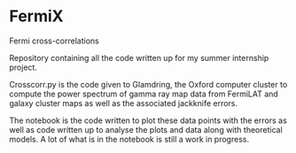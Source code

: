 # FermiX
Fermi cross-correlations

Repository containing all the code written up for my summer internship project. 

Crosscorr.py is the code given to Glamdring, the Oxford computer cluster to compute the power spectrum of gamma ray map data from FermiLAT and galaxy cluster maps as well as the associated jackknife errors. 

The notebook is the code written to plot these data points with the errors as well as code written up to analyse the plots and data along with theoretical models. A lot of what is in the notebook is still a work in progress. 

